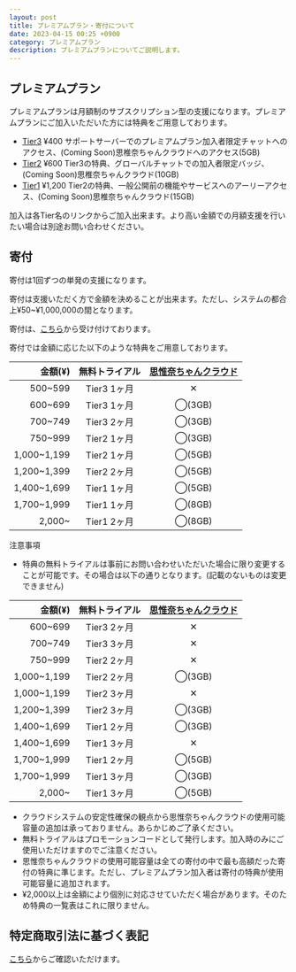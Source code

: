 ```yaml
---
layout: post
title: プレミアムプラン・寄付について
date: 2023-04-15 00:25 +0900
category: プレミアムプラン
description: プレミアムプランについてご説明します。
---
```


## プレミアムプラン

プレミアムプランは月額制のサブスクリプション型の支援になります。プレミアムプランにご加入いただいた方には特典をご用意しております。

- [Tier3](https://buy.stripe.com/28o8xK1S04fucnu147)  ¥400  サポートサーバーでのプレミアムプラン加入者限定チャットへのアクセス、(Coming Soon)思椎奈ちゃんクラウドへのアクセス(5GB)
- [Tier2](https://buy.stripe.com/28o29mdAI3bqbjqcMO)  ¥600  Tier3の特典、グローバルチャットでの加入者限定バッジ、(Coming Soon)思椎奈ちゃんクラウド(10GB)
- [Tier1](https://buy.stripe.com/eVa3dqgMU3bqdry289)  ¥1,200 Tier2の特典、一般公開前の機能やサービスへのアーリーアクセス、(Coming Soon)思椎奈ちゃんクラウド(15GB)

加入は各Tier名のリンクからご加入出来ます。より高い金額での月額支援を行いたい場合は別途お問い合わせください。

## 寄付

寄付は1回ずつの単発の支援になります。

寄付は支援いただく方で金額を決めることが出来ます。ただし、システムの都合上¥50~¥1,000,000の間となります。

寄付は、[こちら](https://donate.stripe.com/fZe6pC9kscM0gDK144)から受け付けております。

寄付では金額に応じた以下のような特典をご用意しております。

|  金額(¥)  |  無料トライアル  |  [思惟奈ちゃんクラウド]()  |
| ---: | :---: | :---: |
|  500~599  |  Tier3 1ヶ月  |  ✕  |
|  600~699  |  Tier3 1ヶ月  |  ◯(3GB)  |
|  700~749  |  Tier3 2ヶ月  |  ◯(3GB)  |
|  750~999  |  Tier2 1ヶ月  |  ◯(3GB)  |
|  1,000~1,199  |  Tier2 1ヶ月  |  ◯(5GB)  |
|  1,200~1,399  |  Tier2 2ヶ月  |  ◯(5GB)  |
|  1,400~1,699  |  Tier1 1ヶ月  |  ◯(5GB)  |
|  1,700~1,999  |  Tier1 1ヶ月  |  ◯(8GB)  |
|  2,000~  |  Tier1 2ヶ月  |  ◯(8GB)  |

注意事項

- 特典の無料トライアルは事前にお問い合わせいただいた場合に限り変更することが可能です。その場合は以下の通りとなります。(記載のないものは変更できません)

|  金額(¥)  |  無料トライアル  |  [思惟奈ちゃんクラウド]()  |
| ---: | :---: | :---: |
|  600~699  |  Tier3 2ヶ月  |  ✕  |
|  700~749  |  Tier3 3ヶ月  |  ✕  |
|  750~999  |  Tier2 2ヶ月  |  ✕  |
|  1,000~1,199  |  Tier2 2ヶ月  |  ◯(3GB)  |
|  1,000~1,199  |  Tier2 3ヶ月  |  ✕  |
|  1,200~1,399  |  Tier2 3ヶ月  |  ◯(3GB)  |
|  1,400~1,699  |  Tier1 2ヶ月  |  ◯(3GB)  |
|  1,400~1,699  |  Tier1 3ヶ月  |  ✕  |
|  1,700~1,999  |  Tier1 2ヶ月  |  ◯(5GB)  |
|  1,700~1,999  |  Tier1 3ヶ月  |  ◯(3GB)  |
|  2,000~  |  Tier1 3ヶ月  |  ◯(5GB)  |

- クラウドシステムの安定性確保の観点から思惟奈ちゃんクラウドの使用可能容量の追加は承っておりません。あらかじめご了承ください。
- 無料トライアルはプロモーションコードとして発行します。加入時のみにご使用いただけますのでご注意ください。
- 思惟奈ちゃんクラウドの使用可能容量は全ての寄付の中で最も高額だった寄付の特典に準じます。ただし、プレミアムプラン加入者は寄付の特典が使用可能容量に追加されます。
- ¥2,000以上は金額により個別に対応させていただく場合があります。そのため特典の一覧表はこれに限りません。

## 特定商取引法に基づく表記

[こちら](https://sina-chan.com/tradelaw)からご確認いただけます。
